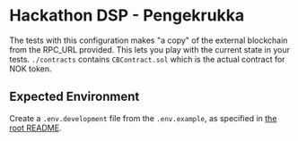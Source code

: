 # Hackathon DSP - Pengekrukka

The tests with this configuration makes "a copy" of the external blockchain from the RPC_URL provided. This lets you play with the current state in your tests. `./contracts` contains `CBContract.sol` which is the actual contract for NOK token.

## Expected Environment
Create a `.env.development` file from the `.env.example`, as specified in [the root README](../../README.md). 


